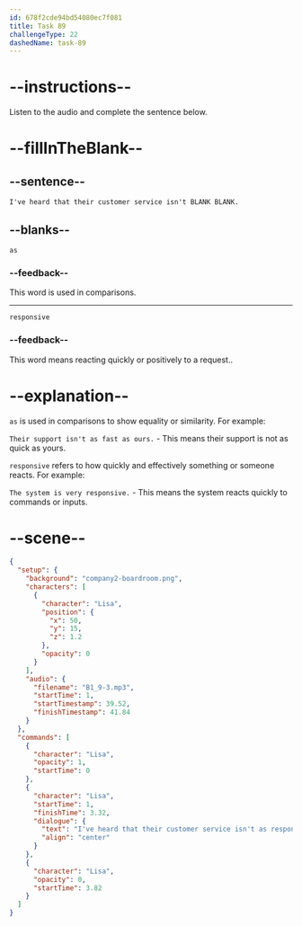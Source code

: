 ```yaml
---
id: 678f2cde94bd54080ec7f081
title: Task 89
challengeType: 22
dashedName: task-89
---
```


<!-- (audio) Lisa: I've heard that their customer service isn't as responsive. -->

# --instructions--

Listen to the audio and complete the sentence below.

# --fillInTheBlank--

## --sentence--

`I've heard that their customer service isn't BLANK BLANK.`

## --blanks--

`as`

### --feedback--

This word is used in comparisons.

---

`responsive`

### --feedback--

This word means reacting quickly or positively to a request..

# --explanation--

`as` is used in comparisons to show equality or similarity. For example:

`Their support isn't as fast as ours.` - This means their support is not as quick as yours.

`responsive` refers to how quickly and effectively something or someone reacts. For example:

`The system is very responsive.` - This means the system reacts quickly to commands or inputs.

# --scene--

```json
{
  "setup": {
    "background": "company2-boardroom.png",
    "characters": [
      {
        "character": "Lisa",
        "position": {
          "x": 50,
          "y": 15,
          "z": 1.2
        },
        "opacity": 0
      }
    ],
    "audio": {
      "filename": "B1_9-3.mp3",
      "startTime": 1,
      "startTimestamp": 39.52,
      "finishTimestamp": 41.84
    }
  },
  "commands": [
    {
      "character": "Lisa",
      "opacity": 1,
      "startTime": 0
    },
    {
      "character": "Lisa",
      "startTime": 1,
      "finishTime": 3.32,
      "dialogue": {
        "text": "I've heard that their customer service isn't as responsive.",
        "align": "center"
      }
    },
    {
      "character": "Lisa",
      "opacity": 0,
      "startTime": 3.82
    }
  ]
}
```
